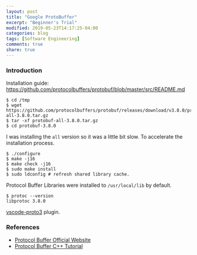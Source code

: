 ```yaml
---
layout: post
title: "Google ProtoBuffer"
excerpt: "Beginner's Trial"
modified: 2019-05-23T14:17:25-04:00
categories: blog
tags: [Software Engineering]
comments: true
share: true
---
```


### Introduction

Installation guide:
https://github.com/protocolbuffers/protobuf/blob/master/src/README.md

```
$ cd /tmp
$ wget https://github.com/protocolbuffers/protobuf/releases/download/v3.8.0/protobuf-all-3.8.0.tar.gz
$ tar -xf protobuf-all-3.8.0.tar.gz
$ cd protobuf-3.8.0
```



I was installing the `all` version so it was a little bit slow.
To accelerate the installation process.




```
$ ./configure
$ make -j16
$ make check -j16
$ sudo make install
$ sudo ldconfig # refresh shared library cache.
```

Protocol Buffer Libraries were installed to `/usr/local/lib` by default.

```
$ protoc --version
libprotoc 3.8.0
```


[vscode-proto3](https://marketplace.visualstudio.com/items?itemName=zxh404.vscode-proto3) plugin.

### References

* [Protocol Buffer Official Website](https://developers.google.com/protocol-buffers/)
* [Protocol Buffer C++ Tutorial](https://developers.google.com/protocol-buffers/docs/cpptutorial)




